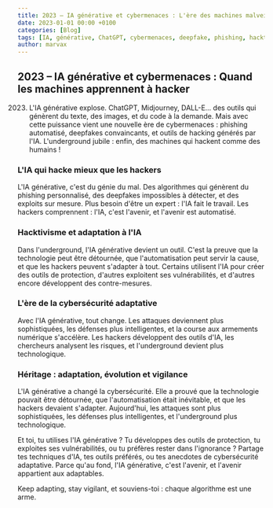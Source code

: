 ```yaml
---
title: 2023 – IA générative et cybermenaces : L'ère des machines malveillantes
date: 2023-01-01 00:00 +0100
categories: [Blog]
tags: [IA, générative, ChatGPT, cybermenaces, deepfake, phishing, hacktivisme, underground]
author: marvax
---
```


## 2023 – IA générative et cybermenaces : Quand les machines apprennent à hacker

2023. L'IA générative explose. ChatGPT, Midjourney, DALL-E... des outils qui génèrent du texte, des images, et du code à la demande. Mais avec cette puissance vient une nouvelle ère de cybermenaces : phishing automatisé, deepfakes convaincants, et outils de hacking générés par l'IA. L'underground jubile : enfin, des machines qui hackent comme des humains !

### L'IA qui hacke mieux que les hackers

L'IA générative, c'est du génie du mal. Des algorithmes qui génèrent du phishing personnalisé, des deepfakes impossibles à détecter, et des exploits sur mesure. Plus besoin d'être un expert : l'IA fait le travail. Les hackers comprennent : l'IA, c'est l'avenir, et l'avenir est automatisé.

### Hacktivisme et adaptation à l'IA

Dans l'underground, l'IA générative devient un outil. C'est la preuve que la technologie peut être détournée, que l'automatisation peut servir la cause, et que les hackers peuvent s'adapter à tout. Certains utilisent l'IA pour créer des outils de protection, d'autres exploitent ses vulnérabilités, et d'autres encore développent des contre-mesures.

### L'ère de la cybersécurité adaptative

Avec l'IA générative, tout change. Les attaques deviennent plus sophistiquées, les défenses plus intelligentes, et la course aux armements numérique s'accélère. Les hackers développent des outils d'IA, les chercheurs analysent les risques, et l'underground devient plus technologique.

### Héritage : adaptation, évolution et vigilance

L'IA générative a changé la cybersécurité. Elle a prouvé que la technologie pouvait être détournée, que l'automatisation était inévitable, et que les hackers devaient s'adapter. Aujourd'hui, les attaques sont plus sophistiquées, les défenses plus intelligentes, et l'underground plus technologique.

Et toi, tu utilises l'IA générative ? Tu développes des outils de protection, tu exploites ses vulnérabilités, ou tu préfères rester dans l'ignorance ? Partage tes techniques d'IA, tes outils préférés, ou tes anecdotes de cybersécurité adaptative. Parce qu'au fond, l'IA générative, c'est l'avenir, et l'avenir appartient aux adaptables.

Keep adapting, stay vigilant, et souviens-toi : chaque algorithme est une arme.
